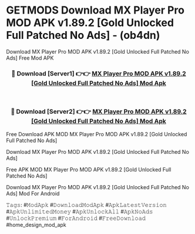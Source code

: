 # GETMODS Download MX Player Pro MOD APK v1.89.2 [Gold Unlocked Full Patched No Ads] - (ob4dn)
Download MX Player Pro MOD APK v1.89.2 [Gold Unlocked Full Patched No Ads] Free Mod APK

<div align="center">
<h3>🔴 Download [Server1] 👉👉 <a href="https://apk-comot.site?title=MX_Player_Pro_MOD_APK_v1.89.2_[Gold_Unlocked_Full_Patched_No_Ads]">MX Player Pro MOD APK v1.89.2 [Gold Unlocked Full Patched No Ads] Mod Apk</a></h3><br>

<h3>🔴 Download [Server2] 👉👉 <a href="https://apk-comot.site?title=MX_Player_Pro_MOD_APK_v1.89.2_[Gold_Unlocked_Full_Patched_No_Ads]">MX Player Pro MOD APK v1.89.2 [Gold Unlocked Full Patched No Ads] Mod Apk</a></h3>
</div>


Free Download APK MOD MX Player Pro MOD APK v1.89.2 [Gold Unlocked Full Patched No Ads]

Download MX Player Pro MOD APK v1.89.2 [Gold Unlocked Full Patched No Ads] 

Free APK MOD MX Player Pro MOD APK v1.89.2 [Gold Unlocked Full Patched No Ads] 

Download MX Player Pro MOD APK v1.89.2 [Gold Unlocked Full Patched No Ads] Mod For Android

𝚃𝚊𝚐𝚜: #𝙼𝚘𝚍𝙰𝚙𝚔 #𝙳𝚘𝚠𝚗𝚕𝚘𝚊𝚍𝙼𝚘𝚍𝙰𝚙𝚔 #𝙰𝚙𝚔𝙻𝚊𝚝𝚎𝚜𝚝𝚅𝚎𝚛𝚜𝚒𝚘𝚗 #𝙰𝚙𝚔𝚄𝚗𝚕𝚒𝚖𝚒𝚝𝚎𝚍𝙼𝚘𝚗𝚎𝚢 #𝙰𝚙𝚔𝚄𝚗𝚕𝚘𝚌𝚔𝙰𝚕𝚕 #𝙰𝚙𝚔𝙽𝚘𝙰𝚍𝚜 #𝚄𝚗𝚕𝚘𝚌𝚔𝙿𝚛𝚎𝚖𝚒𝚞𝚖 #𝙵𝚘𝚛𝙰𝚗𝚍𝚛𝚘𝚒𝚍 #𝙵𝚛𝚎𝚎𝙳𝚘𝚠𝚗𝚕𝚘𝚊𝚍 #home_design_mod_apk